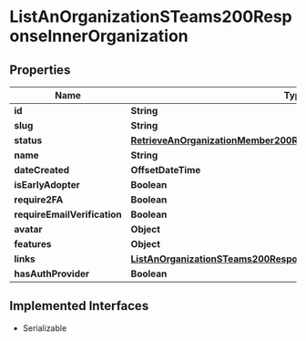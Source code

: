 

# ListAnOrganizationSTeams200ResponseInnerOrganization


## Properties

| Name | Type | Description | Notes |
|------------ | ------------- | ------------- | -------------|
|**id** | **String** |  |  |
|**slug** | **String** |  |  |
|**status** | [**RetrieveAnOrganizationMember200ResponseUserIdentitiesInnerProvider**](RetrieveAnOrganizationMember200ResponseUserIdentitiesInnerProvider.md) |  |  |
|**name** | **String** |  |  |
|**dateCreated** | **OffsetDateTime** |  |  |
|**isEarlyAdopter** | **Boolean** |  |  |
|**require2FA** | **Boolean** |  |  |
|**requireEmailVerification** | **Boolean** |  |  |
|**avatar** | **Object** |  |  |
|**features** | **Object** |  |  |
|**links** | [**ListAnOrganizationSTeams200ResponseInnerOrganizationLinks**](ListAnOrganizationSTeams200ResponseInnerOrganizationLinks.md) |  |  |
|**hasAuthProvider** | **Boolean** |  |  |


## Implemented Interfaces

* Serializable


